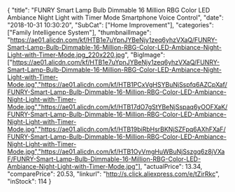 {
	"title": "FUNRY Smart Lamp Bulb Dimmable 16 Million RBG Color LED Ambiance Night Light with Timer Mode Smartphone Voice Control",
	"date": "2018-10-31 10:30:20",
	"SubCat": ["Home Improvement"],
	"categories": ["Family Intelligence System"],
	"thumbnailImage": "https://ae01.alicdn.com/kf/HTB1e7uYpnJYBeNjy1zeq6yhzVXaQ/FUNRY-Smart-Lamp-Bulb-Dimmable-16-Million-RBG-Color-LED-Ambiance-Night-Light-with-Timer-Mode.jpg_220x220.jpg",
	"BigImage": ["https://ae01.alicdn.com/kf/HTB1e7uYpnJYBeNjy1zeq6yhzVXaQ/FUNRY-Smart-Lamp-Bulb-Dimmable-16-Million-RBG-Color-LED-Ambiance-Night-Light-with-Timer-Mode.jpg","https://ae01.alicdn.com/kf/HTB1PCxVgHSYBuNjSspfq6AZCpXaf/FUNRY-Smart-Lamp-Bulb-Dimmable-16-Million-RBG-Color-LED-Ambiance-Night-Light-with-Timer-Mode.jpg","https://ae01.alicdn.com/kf/HTB17dO7gStYBeNjSspaq6yOOFXaK/FUNRY-Smart-Lamp-Bulb-Dimmable-16-Million-RBG-Color-LED-Ambiance-Night-Light-with-Timer-Mode.jpg","https://ae01.alicdn.com/kf/HTB19biRbHsrBKNjSZFpq6AXhFXaF/FUNRY-Smart-Lamp-Bulb-Dimmable-16-Million-RBG-Color-LED-Ambiance-Night-Light-with-Timer-Mode.jpg","https://ae01.alicdn.com/kf/HTB1OyVmgHuWBuNjSszgq6z8jVXaF/FUNRY-Smart-Lamp-Bulb-Dimmable-16-Million-RBG-Color-LED-Ambiance-Night-Light-with-Timer-Mode.jpg"],
	"actualPrice": 13.34,
	"comparePrice": 20.53,
	"linkurl": "http://s.click.aliexpress.com/e/tZirRkc",
	"inStock": 114
}
